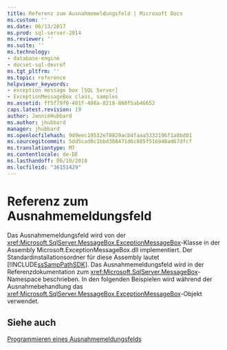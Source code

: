 ```yaml
---
title: Referenz zum Ausnahmemeldungsfeld | Microsoft Docs
ms.custom: ''
ms.date: 06/13/2017
ms.prod: sql-server-2014
ms.reviewer: ''
ms.suite: ''
ms.technology:
- database-engine
- docset-sql-devref
ms.tgt_pltfrm: ''
ms.topic: reference
helpviewer_keywords:
- exception message box [SQL Server]
- ExceptionMessageBox class, samples
ms.assetid: ff5f79f0-401f-498a-8218-860f5ab46652
caps.latest.revision: 19
author: JennieHubbard
ms.author: jhubbard
manager: jhubbard
ms.openlocfilehash: 9d9eec19532e78829acb4faaa5332196f1a8bd01
ms.sourcegitcommit: 5dd5cad0c1bbd308471d6c885f516948ad67dfcf
ms.translationtype: MT
ms.contentlocale: de-DE
ms.lasthandoff: 06/19/2018
ms.locfileid: "36151429"
---
```

# <a name="exception-message-box-reference"></a>Referenz zum Ausnahmemeldungsfeld
  Das Ausnahmemeldungsfeld wird von der <xref:Microsoft.SqlServer.MessageBox.ExceptionMessageBox>-Klasse in der Assembly Microsoft.ExceptionMessageBox.dll implementiert. Der Standardinstallationsordner für diese Assembly lautet [!INCLUDE[ssSampPathSDK](../../includes/sssamppathsdk-md.md)]. Das Ausnahmemeldungsfeld wird in der Referenzdokumentation zum <xref:Microsoft.SqlServer.MessageBox>-Namespace beschrieben. In den folgenden Beispielen wird während der Ausnahmebehandlung das <xref:Microsoft.SqlServer.MessageBox.ExceptionMessageBox>-Objekt verwendet.  
  
## <a name="see-also"></a>Siehe auch  
 [Programmieren eines Ausnahmemeldungsfelds](../../../2014/database-engine/dev-guide/program-exception-message-box.md)  
  
  